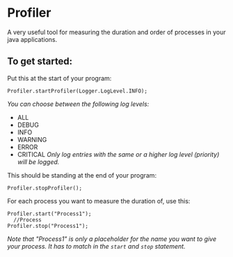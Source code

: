 Profiler
========

A very useful tool for measuring the duration and order of processes in your java applications.

To get started:
-------

Put this at the start of your program:
```
Profiler.startProfiler(Logger.LogLevel.INFO);
```
_You can choose between the following log levels:_
- ALL
- DEBUG
- INFO
- WARNING
- ERROR
- CRITICAL
_Only log entries with the same or a higher log level (priority) will be logged._

This should be standing at the end of your program:
```
Profiler.stopProfiler();
```

For each process you want to measure the duration of, use this:
```
Profiler.start("Process1");
  //Process
Profiler.stop("Process1");
```
_Note that "Process1" is only a placeholder for the name you want to give your process. It has to match in the `start` and `stop` statement._
